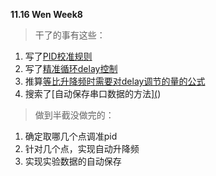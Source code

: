 <!--
 * @Author: Runze Yuan 1959180242@qq.com
 * @Date: 2022-11-18 21:12:58
 * @LastEditors: Runze Yuan 1959180242@qq.com
 * @LastEditTime: 2022-11-18 21:20:22
 * @FilePath: \RS_AS2\待办事项与每周进度\11_18.md
 * @Description: 
 * 
 * Copyright (c) 2022 by Runze Yuan 1959180242@qq.com, All Rights Reserved. 
-->
**11.16 Wen Week8**<br>
>干了的事有这些：<br>

1. 写了[PID校准规则](https://github.com/Vehshanaan/RS_AS2/blob/main/Experiments/TuningExercise/PID%E8%B0%83%E8%AF%95%E6%89%8B%E5%86%8C.md)
1. 写了[精准循环delay控制](https://github.com/Vehshanaan/RS_AS2/blob/main/Experiments/TuningTest/TuningTest.ino)
1. 推算[等比升降频时需要对delay调节的量的公式](https://github.com/Vehshanaan/RS_AS2/blob/main/Experiments/TuningTest/%E7%AD%89%E5%B7%AE%E5%8D%87%E9%99%8D%E9%A2%91%E5%8E%9F%E7%90%86.md)
1. 搜索了[自动保存串口数据的方法][(](https://www.youtube.com/watch?v=RWgyCcnUxPY&ab_channel=ShuvangkarDas))
>做到半截没做完的：<br>
1. 确定取哪几个点调准pid
2. 针对几个点，实现自动升降频
3. 实现实验数据的自动保存